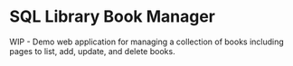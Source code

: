 # SQL Library Book Manager

WIP - Demo web application for managing a collection of books including pages to list, add, update, and delete books.
